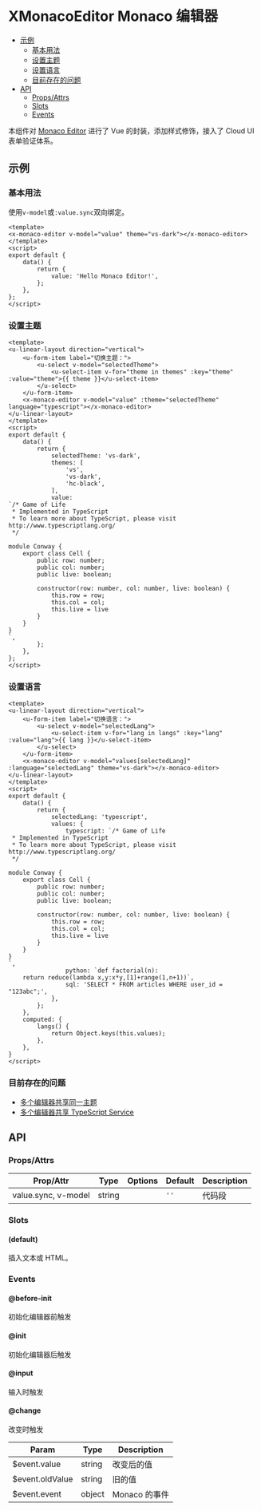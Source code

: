 <!-- 该 README.md 根据 api.yaml 和 docs/*.md 自动生成，为了方便在 GitHub 和 NPM 上查阅。如需修改，请查看源文件 -->

# XMonacoEditor Monaco 编辑器

- [示例](#示例)
    - [基本用法](#基本用法)
    - [设置主题](#设置主题)
    - [设置语言](#设置语言)
    - [目前存在的问题](#目前存在的问题)
- [API]()
    - [Props/Attrs](#propsattrs)
    - [Slots](#slots)
    - [Events](#events)

本组件对 [Monaco Editor]([https://microsoft.github.io/monaco-editor/index.html]) 进行了 Vue 的封装，添加样式修饰，接入了 Cloud UI 表单验证体系。

## 示例
### 基本用法

使用`v-model`或`:value.sync`双向绑定。

``` vue
<template>
<x-monaco-editor v-model="value" theme="vs-dark"></x-monaco-editor>
</template>
<script>
export default {
    data() {
        return {
            value: 'Hello Monaco Editor!',
        };
    },
};
</script>
```

### 设置主题

``` vue
<template>
<u-linear-layout direction="vertical">
    <u-form-item label="切换主题：">
        <u-select v-model="selectedTheme">
            <u-select-item v-for="theme in themes" :key="theme" :value="theme">{{ theme }}</u-select-item>
        </u-select>
    </u-form-item>
    <x-monaco-editor v-model="value" :theme="selectedTheme" language="typescript"></x-monaco-editor>
</u-linear-layout>
</template>
<script>
export default {
    data() {
        return {
            selectedTheme: 'vs-dark',
            themes: [
                'vs',
                'vs-dark',
                'hc-black',
            ],
            value:
`/* Game of Life
 * Implemented in TypeScript
 * To learn more about TypeScript, please visit http://www.typescriptlang.org/
 */
 
module Conway {
	export class Cell {
		public row: number;
		public col: number;
		public live: boolean;
		
		constructor(row: number, col: number, live: boolean) {
			this.row = row;
			this.col = col;
			this.live = live
		}
	}
}
`,
        };
    },
};
</script>
```

### 设置语言

``` vue
<template>
<u-linear-layout direction="vertical">
    <u-form-item label="切换语言：">
        <u-select v-model="selectedLang">
            <u-select-item v-for="lang in langs" :key="lang" :value="lang">{{ lang }}</u-select-item>
        </u-select>
    </u-form-item>
    <x-monaco-editor v-model="values[selectedLang]" :language="selectedLang" theme="vs-dark"></x-monaco-editor>
</u-linear-layout>
</template>
<script>
export default {
    data() {
        return {
            selectedLang: 'typescript',
            values: {
                typescript: `/* Game of Life
 * Implemented in TypeScript
 * To learn more about TypeScript, please visit http://www.typescriptlang.org/
 */
 
module Conway {
	export class Cell {
		public row: number;
		public col: number;
		public live: boolean;
		
		constructor(row: number, col: number, live: boolean) {
			this.row = row;
			this.col = col;
			this.live = live
		}
	}
}
`,
                python: `def factorial(n):
    return reduce(lambda x,y:x*y,[1]+range(1,n+1))`,
                sql: 'SELECT * FROM articles WHERE user_id = "123abc";',
            },
        };
    },
    computed: {
        langs() {
            return Object.keys(this.values);
        },
    },
}
</script>
```

### 目前存在的问题

- [多个编辑器共享同一主题](https://github.com/microsoft/monaco-editor/issues/1289)
- [多个编辑器共享 TypeScript Service](https://github.com/microsoft/monaco-editor/issues/262)

## API
### Props/Attrs

| Prop/Attr | Type | Options | Default | Description |
| --------- | ---- | ------- | ------- | ----------- |
| value.sync, v-model | string |  | `''` | 代码段 |

### Slots

#### (default)

插入文本或 HTML。

### Events

#### @before-init

初始化编辑器前触发

#### @init

初始化编辑器后触发

#### @input

输入时触发

#### @change

改变时触发

| Param | Type | Description |
| ----- | ---- | ----------- |
| $event.value | string | 改变后的值 |
| $event.oldValue | string | 旧的值 |
| $event.event | object | Monaco 的事件 |

